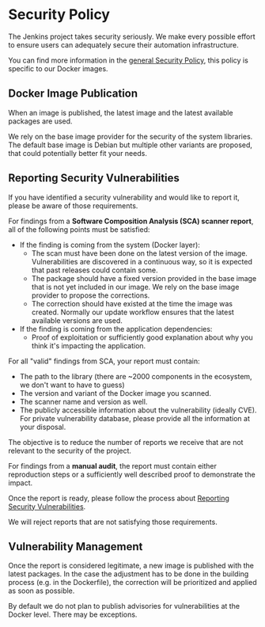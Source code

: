 # Security Policy

The Jenkins project takes security seriously.
We make every possible effort to ensure users can adequately secure their automation infrastructure.

You can find more information in the [general Security Policy](https://github.com/jenkinsci/.github/blob/master/SECURITY.md), this policy is specific to our Docker images.

## Docker Image Publication

When an image is published, the latest image and the latest available packages are used.

We rely on the base image provider for the security of the system libraries.
The default base image is Debian but multiple other variants are proposed, that could potentially better fit your needs.

## Reporting Security Vulnerabilities

If you have identified a security vulnerability and would like to report it, please be aware of those requirements.

For findings from a **Software Composition Analysis (SCA) scanner report**, all of the following points must be satisfied:
- If the finding is coming from the system (Docker layer):
  - The scan must have been done on the latest version of the image.
Vulnerabilities are discovered in a continuous way, so it is expected that past releases could contain some.
  - The package should have a fixed version provided in the base image that is not yet included in our image.
We rely on the base image provider to propose the corrections.
  - The correction should have existed at the time the image was created.
Normally our update workflow ensures that the latest available versions are used.
- If the finding is coming from the application dependencies:
  - Proof of exploitation or sufficiently good explanation about why you think it's impacting the application.

For all "valid" findings from SCA, your report must contain:
- The path to the library (there are ~2000 components in the ecosystem, we don't want to have to guess)
- The version and variant of the Docker image you scanned.
- The scanner name and version as well.
- The publicly accessible information about the vulnerability (ideally CVE). For private vulnerability database, please provide all the information at your disposal.

The objective is to reduce the number of reports we receive that are not relevant to the security of the project.

For findings from a **manual audit**, the report must contain either reproduction steps or a sufficiently well described proof to demonstrate the impact.

Once the report is ready, please follow the process about [Reporting Security Vulnerabilities](https://jenkins.io/security/reporting/).

We will reject reports that are not satisfying those requirements.

## Vulnerability Management

Once the report is considered legitimate, a new image is published with the latest packages.
In the case the adjustment has to be done in the building process (e.g. in the Dockerfile), the correction will be prioritized and applied as soon as possible.

By default we do not plan to publish advisories for vulnerabilities at the Docker level. 
There may be exceptions.
